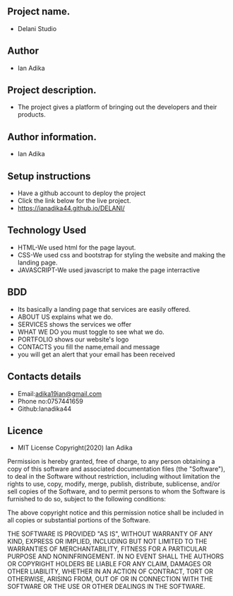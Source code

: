 ## Project name.
- Delani Studio
## Author
- Ian Adika
## Project description.
- The project gives a platform of bringing out the developers and their products. 
## Author information.
 - Ian Adika
## Setup instructions 
 - Have a github account to deploy the project
 - Click the link below for the live project.
 - https://ianadika44.github.io/DELANI/
## Technology Used
 - HTML-We used html for the page layout.
 - CSS-We used css and bootstrap for styling the website and making the landing page.
 - JAVASCRIPT-We used javascript to make the page interractive
 ## BDD
 - Its basically a landing page that services are easily offered.
 - ABOUT US explains what we do.
 - SERVICES shows the services we offer
 - WHAT WE DO you must toggle to see what we do.
 - PORTFOLIO shows our website's logo
 - CONTACTS  you fill the name,email and message 
 - you will get an alert that your email has been received
 ## Contacts details
  - Email:adika19ian@gmail.com
  - Phone no:0757441659
  - Github:Ianadika44
 ## Licence
 - MIT License Copyright(2020) Ian Adika

Permission is hereby granted, free of charge, to any person obtaining a copy of this software and associated documentation files (the "Software"), to deal in the Software without restriction, including without limitation the rights to use, copy, modify, merge, publish, distribute, sublicense, and/or sell copies of the Software, and to permit persons to whom the Software is furnished to do so, subject to the following conditions:

The above copyright notice and this permission notice shall be included in all copies or substantial portions of the Software.

THE SOFTWARE IS PROVIDED "AS IS", WITHOUT WARRANTY OF ANY KIND, EXPRESS OR IMPLIED, INCLUDING BUT NOT LIMITED TO THE WARRANTIES OF MERCHANTABILITY, FITNESS FOR A PARTICULAR PURPOSE AND NONINFRINGEMENT. IN NO EVENT SHALL THE AUTHORS OR COPYRIGHT HOLDERS BE LIABLE FOR ANY CLAIM, DAMAGES OR OTHER LIABILITY, WHETHER IN AN ACTION OF CONTRACT, TORT OR OTHERWISE, ARISING FROM, OUT OF OR IN CONNECTION WITH THE SOFTWARE OR THE USE OR OTHER DEALINGS IN THE SOFTWARE.
